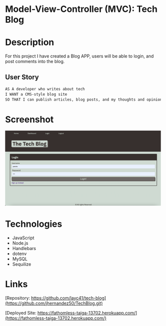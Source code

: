 # Model-View-Controller (MVC): Tech Blog

# Description
For this project I have created a Blog APP, users will be able to login, and post comments into the blog.

## User Story

```md
AS A developer who writes about tech
I WANT a CMS-style blog site
SO THAT I can publish articles, blog posts, and my thoughts and opinions
```

# Screenshot
![Tech Blog](/public/images/techblog.png)

# Technologies
* JavaScript
* Node.js
* Handlebars
* dotenv
* MySQL
* Sequilize

# Links
[Repository: https://github.com/layc41/tech-blog](https://github.com/jhernandez50/TechBlog.git)

[Deployed Site: https://fathomless-taiga-13702.herokuapp.com/](https://fathomless-taiga-13702.herokuapp.com/)

